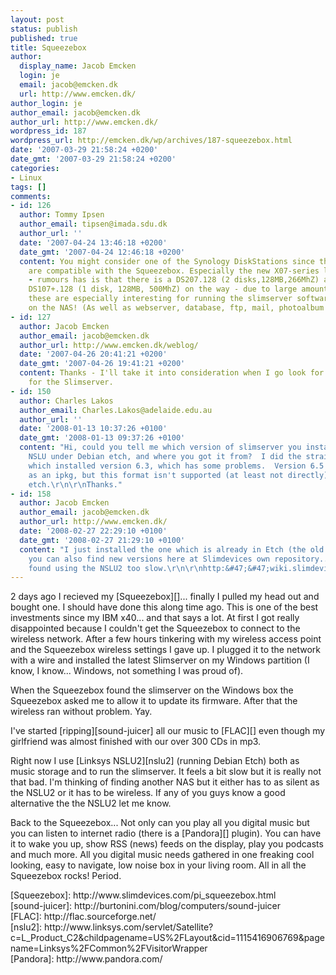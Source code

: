 ```yaml
---
layout: post
status: publish
published: true
title: Squeezebox
author:
  display_name: Jacob Emcken
  login: je
  email: jacob@emcken.dk
  url: http://www.emcken.dk/
author_login: je
author_email: jacob@emcken.dk
author_url: http://www.emcken.dk/
wordpress_id: 187
wordpress_url: http://emcken.dk/wp/archives/187-squeezebox.html
date: '2007-03-29 21:58:24 +0200'
date_gmt: '2007-03-29 21:58:24 +0200'
categories:
- Linux
tags: []
comments:
- id: 126
  author: Tommy Ipsen
  author_email: tipsen@imada.sdu.dk
  author_url: ''
  date: '2007-04-24 13:46:18 +0200'
  date_gmt: '2007-04-24 12:46:18 +0200'
  content: You might consider one of the Synology DiskStations since these NAS'es
    are compatible with the Squeezebox. Especially the new X07-series looks promising
    - rumours has is that there is a DS207.128 (2 disks,128MB,266MhZ) as well as a
    DS107+.128 (1 disk, 128MB, 500MhZ) on the way - due to large amount of memory
    these are especially interesting for running the slimserver software directly
    on the NAS! (As well as webserver, database, ftp, mail, photoalbum etc)
- id: 127
  author: Jacob Emcken
  author_email: jacob@emcken.dk
  author_url: http://www.emcken.dk/weblog/
  date: '2007-04-26 20:41:21 +0200'
  date_gmt: '2007-04-26 19:41:21 +0200'
  content: Thanks - I'll take it into consideration when I go look for new hardware
    for the Slimserver.
- id: 150
  author: Charles Lakos
  author_email: Charles.Lakos@adelaide.edu.au
  author_url: ''
  date: '2008-01-13 10:37:26 +0100'
  date_gmt: '2008-01-13 09:37:26 +0100'
  content: "Hi, could you tell me which version of slimserver you installed on your
    NSLU under Debian etch, and where you got it from?  I did the straight install,
    which installed version 6.3, which has some problems.  Version 6.5 is available
    as an ipkg, but this format isn't supported (at least not directly) on Debian
    etch.\r\n\r\nThanks."
- id: 158
  author: Jacob Emcken
  author_email: jacob@emcken.dk
  author_url: http://www.emcken.dk/
  date: '2008-02-27 22:29:10 +0100'
  date_gmt: '2008-02-27 21:29:10 +0100'
  content: "I just installed the one which is already in Etch (the old ver 6.3).\r\n\r\nBut
    you can also find new versions here at Slimdevices own repository... thought I
    found using the NSLU2 too slow.\r\n\r\nhttp:&#47;&#47;wiki.slimdevices.com&#47;?DebianPackage"
---
```

<p>2 days ago I recieved my [Squeezebox][]... finally I pulled my head out and bought one. I should have done this along time ago. This is one of the best investments since my IBM x40... and that says a lot. At first I got really disappointed because I couldn't get the Squeezebox to connect to the wireless network. After a few hours tinkering with my wireless access point and the Squeezebox wireless settings I gave up. I plugged it to the network with a wire and installed the latest Slimserver on my Windows partition (I know, I know... Windows, not something I was proud of).</p>
<p>When the Squeezebox found the slimserver on the Windows box the Squeezebox asked me to allow it to update its firmware. After that the wireless ran without problem. Yay.</p>
<p>I've started [ripping][sound-juicer] all our music to [FLAC][] even though my girlfriend was almost finished with our over 300 CDs in mp3.</p>
<p>Right now I use [Linksys NSLU2][nslu2] (running Debian Etch) both as music storage and to run the slimserver. It feels a bit slow but it is really not that bad. I'm thinking of finding another NAS but it either has to as silent as the NSLU2 or it has to be wireless. If any of you guys know a good alternative the the NSLU2 let me know.</p>
<p>Back to the Squeezebox... Not only can you play all you digital music but you can listen to internet radio (there is a [Pandora][] plugin). You can have it to wake you up, show RSS (news) feeds on the display, play you podcasts and much more. All you digital music needs gathered in one freaking cool looking, easy to navigate, low noise box in your living room. All in all the Squeezebox rocks! Period.</p>
<p>[Squeezebox]: http:&#47;&#47;www.slimdevices.com&#47;pi_squeezebox.html<br />
[sound-juicer]: http:&#47;&#47;burtonini.com&#47;blog&#47;computers&#47;sound-juicer<br />
[FLAC]: http:&#47;&#47;flac.sourceforge.net&#47;<br />
[nslu2]: http:&#47;&#47;www.linksys.com&#47;servlet&#47;Satellite?c=L_Product_C2&amp;childpagename=US%2FLayout&amp;cid=1115416906769&amp;pagename=Linksys%2FCommon%2FVisitorWrapper<br />
[Pandora]: http:&#47;&#47;www.pandora.com&#47;</p>
